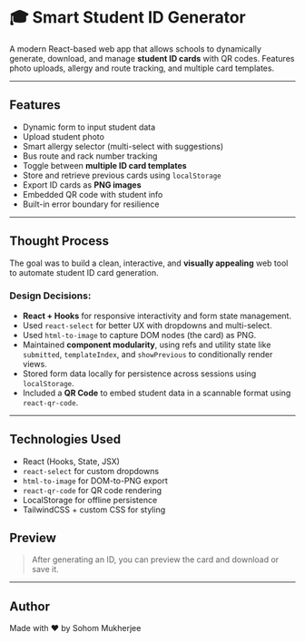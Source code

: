 # 🎓 Smart Student ID Generator

A modern React-based web app that allows schools to dynamically generate, download, and manage **student ID cards** with QR codes. Features photo uploads, allergy and route tracking, and multiple card templates.


---

##  Features

-  Dynamic form to input student data  
-  Upload student photo  
-  Smart allergy selector (multi-select with suggestions)  
-  Bus route and rack number tracking  
-  Toggle between **multiple ID card templates**  
-  Store and retrieve previous cards using `localStorage`  
-  Export ID cards as **PNG images**  
-  Embedded QR code with student info  
-  Built-in error boundary for resilience

---

##  Thought Process

The goal was to build a clean, interactive, and **visually appealing** web tool to automate student ID card generation.

### Design Decisions:

- **React + Hooks** for responsive interactivity and form state management.
- Used `react-select` for better UX with dropdowns and multi-select.
- Used `html-to-image` to capture DOM nodes (the card) as PNG.
- Maintained **component modularity**, using refs and utility state like `submitted`, `templateIndex`, and `showPrevious` to conditionally render views.
- Stored form data locally for persistence across sessions using `localStorage`.
- Included a **QR Code** to embed student data in a scannable format using `react-qr-code`.


---

##  Technologies Used

- React (Hooks, State, JSX)
- `react-select` for custom dropdowns
- `html-to-image` for DOM-to-PNG export
- `react-qr-code` for QR code rendering
- LocalStorage for offline persistence
- TailwindCSS + custom CSS for styling



##  Preview

> After generating an ID, you can preview the card and download or save it.

---

##  Author

Made with ❤️ by Sohom Mukherjee
